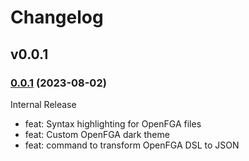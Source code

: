 # Changelog

## v0.0.1

### [0.0.1](https://github.com/openfga/vscode-ext/releases/tag/v0.0.1) (2023-08-02)

Internal Release

- feat: Syntax highlighting for OpenFGA files
- feat: Custom OpenFGA dark theme
- feat: command to transform OpenFGA DSL to JSON 